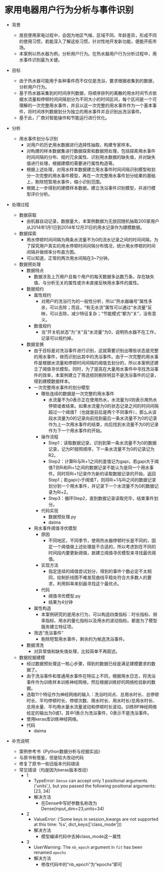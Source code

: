 # 家用电器用户行为分析与事件识别
- 背景
	- 居民使用家电过程中，会因为地区气候、区域不同、年龄差异，形成不同的使用习惯，若能深入了解这些习惯，针对性地开发新功能，便能开拓市场。
	- 本案例以热水器为例，分析用户行为。在热水器用户行为分析过程中，用水事件识别最为关键。
- 目标
	- 由于热水器可能用于各种事件而不仅仅是洗浴，要求根据收集到的数据，分析用户行为。
	- 基于热水器采集到的时间序列数据，将顺序排列的离散的用水时间节点依据水流量和停顿时间间隔划分为不同大小的时间区间，每个区间是一个可理解的一次完整用水事件，并且以这一次完整的用水事件作为一个基本事件，将时间序列数据划分为独立的用水事件并且识别出洗浴事件。
	- 基于此，厂商对智能操作和节能运行进行优化。
- 分析
	- 用水事件划分与识别
		- 对用户的历史用水数据进行选择性抽取，构建专家样本。
		- 对构建的样本数据集进行数据探索和数据预处理，包括探索用水事件时间间隔的分布、规约冗余属性、识别用水数据的缺失值，并对缺失值进行处理，根据建模的需要进行属性构造等。
		- 根据上述处理，对用水样本数据建立用水事件时间间隔识别模型和划分一次完整的用水事件模型，再在一次完整用水事件划分结果的基础上，剔除短暂用水事件，缩小识别范围。
		- 根据上一步得到的建模样本数据，建立洗浴事件识别模型，并进行模型评价分析。
- 处理过程
	- 数据获取
		- 由机器自动记录，数据量大，本案例数据为无放回随机抽取200家用户从2014年1月1日到2014年12月31日的用水记录作为建模数据。
	- 数据探索
		- 用水停顿时间间隔为两条水流量不为0的流水记录之间的时间间隔，为了探究用户真实的用水停顿时间间隔分布情况，统计用水停顿的时间间隔并做频率分布直方图。
		- 可以知道，正常的两次用水间隔在3~7分钟。
	- 数据预处理
		- 数据特点
			- 数据涉及上万用户且每个用户的每天数据多达数万条，存在缺失值、与分析无关的属性或许未直接反映用水事件的属性。
		- 数据规约
			- 属性规约
				- 对用户的洗浴行为的一般性分析，所以“热水器编号”属性多余，可以去除；而且，“有无水流”属性可以通过“水流量”反映，可以去除，减少特征复杂；“节能模式”都为“关”，没有意义。
			- 数值规约
				- 当“开关机状态”为“关”且“水流量”为0，说明热水器不在工作，记录可以规约掉。
		- 数据变换
			- 由于目标是对洗浴事件进行识别，这就需要识别出哪些状态是完整的用水事件，继而识别出其中的洗浴事件。由于一次完整的用水事件是根据水流量和停顿时间间隔的阈值去划分的，所以本案例还建立了阈值寻优模型。同时，为了提高在大量用水事件中寻找洗浴事件的效率，本案例建立了筛选规则剔除明显不是洗浴事件的记录，得到建模数据样本。
			- 一次完整用水事件的划分模型
				- 哪些连续的数据是一次完整的用水事件
					- 水流量不为0表示正在使用热水，水流量为0则表示用热水停顿或者结束。如果水流量为0的状态记录之间的时间间隔超过一个阈值T（也就是前后是两个不同事件），那么从该段水流量为0的记录向前找到最后一条水流量不为0的记录作为上一次用水事件的结束，向后找到水流量不为0的记录作为下一个用水事件的开始。
				- 操作流程
					- Step1：读取数据记录，识别到第一条水流量不为0的数据记录，记为R1按照顺序，下一条水流量不为0的记录记为R2。
					- Step2：计算Ri与Ri+1之间的差值记为gapi，若gapi大于阈值T则Ri和Ri+1之间的数据记录不能认为是同一个用水事件。同时将Ri+1记录作为新的读取数据记录的开始，返回Step1；若gapi小于阈值T，则将Ri+1与Ri之间的数据记录划分到一个用水事件，并记录下一个水流量不为0的数据记录为Ri+2。
					- Step3：循环Step2，直到数据记录读取完毕，结束事件划分。
				- 代码实现
					- 数据预处理.py
					- daima
			- 用水事件阈值寻优模型
				- 原因
					- 不同地区，不同季节，使用热水器停顿时长是不同的，固定一个阈值做上述处理是不合适的，所以考虑到在不同的时间段内要更新阈值，故建立阈值寻优模型来寻找最优阈值。
				- 实现方法
					- 指定连续的阈值尝试划分，得到的事件个数必定不太相同，绘制折线图不难发现曲线平稳处符合大多数人的要求，利用斜率来刻画寻找这个最优点。
				- 代码
					- 阈值寻优模型.py
					- 结果为4分钟
			- 属性构造
				- 本案例研究的是用水行为，可以构造四类指标：时长指标、频率指标、用水的量化指标以及用水的波动指标。都是为了模型服务建立特征项。
			- 筛选“洗浴事件”
				- 剔除短暂用水事件，剩余的为候选洗浴事件。
		- 数据清洗
			- 对异常值和缺失值处理，比较简单不再叙述。
	- 数据挖掘建模
		- 经过数据预处理这一核心步骤，得到的数据已经是满足建模要求的数据了。
		- 由于洗浴事件和普通用水事件在特征上不同，根据用水日志，将洗浴事件作为训练样本训练神经网络，然后根据训练好的网络检验新的数据。
		- 选取11个特征作为神经网络的输入：洗浴时间点、总用水时长、总停顿时长、平均停顿时长、停顿次数、用水时长、用水时长/总用水时长、总用水量、平均用水量水流量波动和停顿时长波动。训练BP神经网络给定的输出为0或1，其中1表示为洗浴事件，0表示不是洗浴事件。
		- 使用keras库训练神经网络。
		- 代码
			- daima

- 补充说明
	- 案例参考书《Python数据分析与挖掘实战》
	- 与原书有借鉴，但是较大改动代码
	- 修复了原书一些旧版本代码错误
	- 常见错误（均是因为keras版本改动）
		- 1
			- TypeError: `Dense` can accept only 1 positional arguments ('units',), but you passed the following positional arguments: [23, 34]
			- 解决方法
				- 在Dense中写好参数名称改为Dense(input_dim=23,units=34)
		- 2
			- ValueError: ('Some keys in session_kwargs are not supported at this time: %s', dict_keys(['class_mode']))
			- 解决方法
				- 模型编译代码中去掉class_mode这一属性
		- 3
			- UserWarning: The `nb_epoch` argument in `fit` has been renamed `epochs`
			- 解决方法
				- 修改代码中的“nb_epoch”为“epochs”即可
